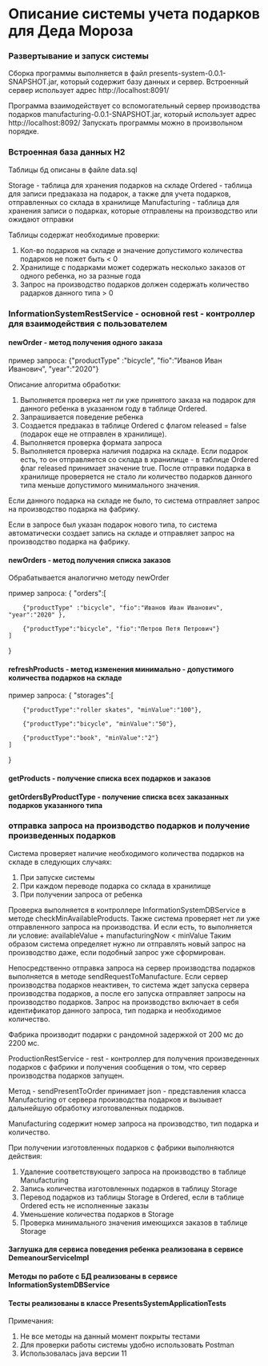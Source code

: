 # Описание системы учета подарков для Деда Мороза

### Развертывание и запуск системы

Сборка программы выполняется в файл presents-system-0.0.1-SNAPSHOT.jar, который содержит базу данных и сервер.
Встроенный сервер использует адрес http://localhost:8091/

Программа взаимодействует со вспомогательный сервер производства подарков manufacturing-0.0.1-SNAPSHOT.jar, который использует адрес http://localhost:8092/
Запускать программы можно в произвольном порядке.
 
### Встроенная база данных H2

Таблицы бд описаны в файле data.sql

Storage - таблица для хранения подарков на складе
Ordered - таблица для записи предзаказа на подарок, а также для учета подарков, отправленных со склада в хранилище
Manufacturing - таблица для хранения записи о подарках, которые отправлены на производство или ожидают отправки

Таблицы содержат необходимые проверки:
1. Кол-во подарков на складе и значение допустимого количества подарков не пожет быть < 0
2. Хранилище с подарками может содержать несколько заказов от одного ребенка, но за разные года
3. Запрос на производство подарков должен содержать количество радарков данного типа > 0

### InformationSystemRestService - основной rest - контроллер для взаимодействия с пользователем

#### newOrder - метод получения одного заказа

пример запроса:
{"productType" :"bicycle", "fio":"Иванов Иван Иванович", "year":"2020"}

Описание алгоритма обработки:
1. Выполняется проверка нет ли уже принятого заказа на подарок для данного ребенка в указанном году в таблице Ordered.
2. Запрашивается поведение ребенка
3. Создается предзаказ в таблице Ordered с флагом released = false (подарок еще не отправлен в хранилище).
4. Выполняется проверка формата запроса
5. Выполняется проверка наличия подарка на складе. Если подарок есть, то он отправляется со склада в хранилище - в таблице Ordered флаг released принимает значение true.
После отправки подарка в хранилище проверяется не стало ли количество подарков данного типа меньше допустимого минимального значения.

Если данного подарка на складе не было, то система отправляет запрос на производство подарка на фабрику.

Если в запросе был указан подарок нового типа, то система автоматически создает запись на складе и отправляет запрос на производство подарка на фабрику.

#### newOrders - метод получения списка заказов
Обрабатывается аналогично методу newOrder

пример запроса:
{
    "orders":[
    
        {"productType" :"bicycle", "fio":"Иванов Иван Иванович", "year":"2020" },
        
        {"productType":"bicycle", "fio":"Петров Петя Петрович"}
    ]
}


#### refreshProducts - метод изменения минимально - допустимого количества подарков на складе
пример запроса:
{
    "storages":[
    
        {"productType":"roller skates", "minValue":"100"},
        
        {"productType":"bicycle", "minValue":"50"},
        
        {"productType":"book", "minValue":"2"}
    ]
}

#### getProducts - получение списка всех подарков и заказов

#### getOrdersByProductType - получение списка всех заказанных подарков указанного типа

### отправка запроса на производство подарков и получение произведенных подарков

Система проверяет наличие необходимого количества подарков на складе в следующих случаях:
1. При запуске системы
2. При каждом переводе подарка со склада в хранилище
3. При получении запроса от ребенка

Проверка выполняется в контроллере InformationSystemDBService в методе checkMinAvailableProducts.
Также система проверяет нет ли уже отправленного запроса на производства. И если есть, то выполняется ли условие:
availableValue + manufacturingNow < minValue
Таким образом система определяет нужно ли отправлять новый запрос на производство даже, если подобный запрос уже сформирован.

Непосредственно отправка запроса на сервер производства подарков выполняется в методе sendRequestToManufacture.
Если сервер производства подарков неактивен, то система ждет запуска сервера производства подарков, а после его запуска отправляет запросы на производство подарков. 
Запрос на производство включает в себя идентификатор данного запроса, тип подарка и необходимое количество.

Фабрика производит подарки с рандомной задержкой от 200 мс до 2200 мс.
 
ProductionRestService - rest - контроллер для получения произведенных подарков с фабрики и получения сообщения о том, что сервер производства подарков запущен.

Метод - sendPresentToOrder принимает json - представления класса Manufacturing от сервера производства подарков и вызывает дальнейшую обработку
изготоваленных подарков.

Manufacturing содержит номер запроса на производство, тип подарка и количество.

При получении изготовленных подарков с фабрики выполняются действия:
1. Удаление соответствующего запроса на производство в таблице Manufacturing
2. Запись количества изготовленных подарков в таблицу Storage
3. Перевод подарков из таблицы Storage в Ordered, если в таблице Ordered есть не исполненные заказы
4. Уменьшение количества подарков в Storage
5. Проверка минимального значения имеющихся заказов в таблице Storage


#### Заглушка для сервиса поведения ребенка реализована в сервисе DemeanourServiceImpl

#### Методы по работе с БД реализованы в сервисе InformationSystemDBService 

#### Тесты реализованы в классе PresentsSystemApplicationTests

Примечания:
1. Не все методы на данный момент покрыты тестами
2. Для проверки работы системы удобно использовать Postman
3. Использовалась java версии 11